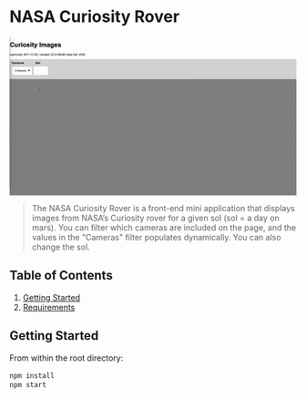 # NASA Curiosity Rover  

<p align='center'>
  <img src="https://github.com/wendy-wm-wu/NASA_curiosity_rover/blob/master/nasa-curiosity-rover/nasa_curiosity_rover.gif" width="700px" align="center"/>
</p> 

> The NASA Curiosity Rover is a front-end mini application that displays images from NASA’s Curiosity rover for a given sol (sol = a day on mars). You can filter which cameras are included on the page, and the values in the "Cameras" filter populates dynamically. You can also change the sol. 

## Table of Contents

1. [Getting Started](#getting-started)
2. [Requirements](#requirements)

## Getting Started

From within the root directory:

```sh
npm install
npm start
```